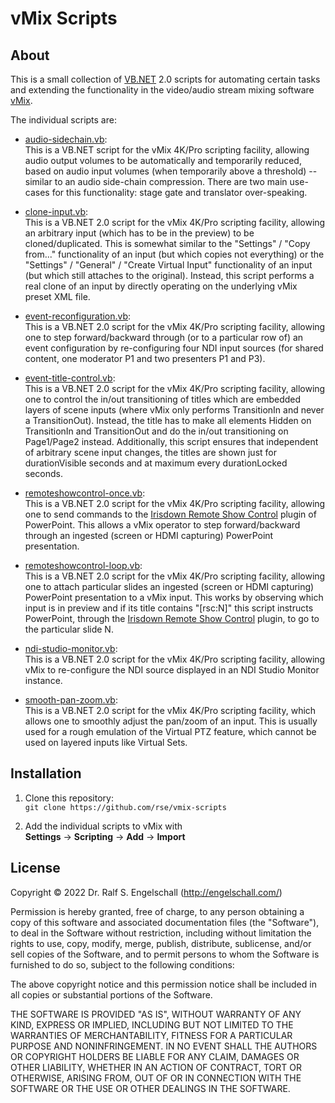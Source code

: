 
vMix Scripts
============

About
-----

This is a small collection of
[VB.NET](https://en.wikipedia.org/wiki/Visual_Basic_.NET) 2.0 scripts
for automating certain tasks and extending the functionality in the
video/audio stream mixing software [vMix](https://www.vmix.com/).

The individual scripts are:

- [audio-sidechain.vb](audio-sidechain.vb):<br/>
  This is a VB.NET script for the vMix 4K/Pro scripting facility,
  allowing audio output volumes to be automatically and temporarily
  reduced, based on audio input volumes (when temporarily above a
  threshold) -- similar to an audio side-chain compression. There are
  two main use-cases for this functionality: stage gate and translator
  over-speaking.

- [clone-input.vb](clone-input.vb):<br/>
  This is a VB.NET 2.0 script for the vMix 4K/Pro scripting facility,
  allowing an arbitrary input (which has to be in the preview) to
  be cloned/duplicated. This is somewhat similar to the "Settings"
  / "Copy from..." functionality of an input (but which copies
  not everything) or the "Settings" / "General" / "Create Virtual
  Input" functionality of an input (but which still attaches to the
  original). Instead, this script performs a real clone of an input by
  directly operating on the underlying vMix preset XML file.

- [event-reconfiguration.vb](event-reconfiguration.vb):<br/>
  This is a VB.NET 2.0 script for the vMix 4K/Pro scripting facility,
  allowing one to step forward/backward through (or to a particular row
  of) an event configuration by re-configuring four NDI input sources
  (for shared content, one moderator P1 and two presenters P1 and P3).

- [event-title-control.vb](event-title-control.vb):<br/>
  This is a VB.NET 2.0 script for the vMix 4K/Pro scripting facility,
  allowing one to control the in/out transitioning of titles which
  are embedded layers of scene inputs (where vMix only performs
  TransitionIn and never a TransitionOut). Instead, the title has to
  make all elements Hidden on TransitionIn and TransitionOut and do
  the in/out transitioning on Page1/Page2 instead. Additionally, this
  script ensures that independent of arbitrary scene input changes, the
  titles are shown just for durationVisible seconds and at maximum every
  durationLocked seconds.

- [remoteshowcontrol-once.vb](remoteshowcontrol-once.vb):<br/>
  This is a VB.NET 2.0 script for the vMix 4K/Pro scripting facility,
  allowing one to send commands to the [Irisdown Remote Show
  Control](https://www.irisdown.co.uk/rsc.html) plugin of PowerPoint.
  This allows a vMix operator to step forward/backward through an
  ingested (screen or HDMI capturing) PowerPoint presentation.

- [remoteshowcontrol-loop.vb](remoteshowcontrol-loop.vb):<br/>
  This is a VB.NET 2.0 script for the vMix 4K/Pro scripting facility,
  allowing one to attach particular slides an ingested (screen or
  HDMI capturing) PowerPoint presentation to a vMix input. This works
  by observing which input is in preview and if its title contains
  "[rsc:N]" this script instructs PowerPoint, through the [Irisdown
  Remote Show Control](https://www.irisdown.co.uk/rsc.html) plugin, to
  go to the particular slide N.

- [ndi-studio-monitor.vb](ndi-studio-monitor.vb):<br/>
  This is a VB.NET 2.0 script for the vMix 4K/Pro scripting facility,
  allowing vMix to re-configure the NDI source displayed in an NDI
  Studio Monitor instance.

- [smooth-pan-zoom.vb](smooth-pan-zoom.vb):<br/>
  This is a VB.NET 2.0 script for the vMix 4K/Pro scripting facility,
  which allows one to smoothly adjust the pan/zoom of an input. This is
  usually used for a rough emulation of the Virtual PTZ feature, which
  cannot be used on layered inputs like Virtual Sets.

Installation
------------

1. Clone this repository:<br/>
   `git clone https://github.com/rse/vmix-scripts`

2. Add the individual scripts to vMix with<br/>
   **Settings** &rarr; **Scripting** &rarr; **Add** &rarr; **Import**

License
-------

Copyright &copy; 2022 Dr. Ralf S. Engelschall (http://engelschall.com/)

Permission is hereby granted, free of charge, to any person obtaining
a copy of this software and associated documentation files (the
"Software"), to deal in the Software without restriction, including
without limitation the rights to use, copy, modify, merge, publish,
distribute, sublicense, and/or sell copies of the Software, and to
permit persons to whom the Software is furnished to do so, subject to
the following conditions:

The above copyright notice and this permission notice shall be included
in all copies or substantial portions of the Software.

THE SOFTWARE IS PROVIDED "AS IS", WITHOUT WARRANTY OF ANY KIND,
EXPRESS OR IMPLIED, INCLUDING BUT NOT LIMITED TO THE WARRANTIES OF
MERCHANTABILITY, FITNESS FOR A PARTICULAR PURPOSE AND NONINFRINGEMENT.
IN NO EVENT SHALL THE AUTHORS OR COPYRIGHT HOLDERS BE LIABLE FOR ANY
CLAIM, DAMAGES OR OTHER LIABILITY, WHETHER IN AN ACTION OF CONTRACT,
TORT OR OTHERWISE, ARISING FROM, OUT OF OR IN CONNECTION WITH THE
SOFTWARE OR THE USE OR OTHER DEALINGS IN THE SOFTWARE.

